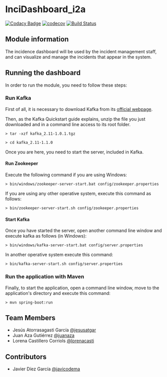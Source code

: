 # InciDashboard_i2a

[![Codacy Badge](https://api.codacy.com/project/badge/Grade/a2c41f52eec04a038438c098967eaaae)](https://www.codacy.com/app/jesusatgar/InciDashboard_i2a?utm_source=github.com&amp;utm_medium=referral&amp;utm_content=Arquisoft/InciDashboard_i2a&amp;utm_campaign=Badge_Grade)
[![codecov](https://codecov.io/gh/jesusatgar/InciDashboard_i2a/branch/master/graph/badge.svg)](https://codecov.io/gh/Arquisoft/InciDashboard_i2a)
[![Build Status](https://travis-ci.org/jesusatgar/InciDashboard_i2a.svg?branch=master)](https://travis-ci.org/Arquisoft/InciDashboard_i2a)

## Module information
The incidence dashboard will be used by the incident management staff, and can visualize and manage the incidents that appear in the system.

## Running the dashboard
In order to run the module, you need to follow these steps:

### Run Kafka
First of all, it is necessary to download Kafka from its [official webpage](https://kafka.apache.org/downloads).

Then, as the Kafka Quickstart guide explains, unzip the file you just downloaded and in a command line access to its root folder.

`> tar -xzf kafka_2.11-1.0.1.tgz`

`> cd kafka_2.11-1.1.0`

Once you are here, you need to start the server, included in Kafka.

#### Run Zookeeper

Execute the following command if you are using Windows:

`> bin/windows/zookeeper-server-start.bat config/zookeeper.properties`

If you are using any other operative system, execute this command as follows:

`> bin/zookeeper-server-start.sh config/zookeeper.properties`


#### Start Kafka
Once you have started the server, open another command line window and execute kafka as follows (in Windows):

`> bin/windows/kafka-server-start.bat config/server.properties`

In another operative system execute this command:

`> bin/kafka-server-start.sh config/server.properties`

### Run the application with Maven
Finally, to start the application, open a command line window, move to the application's directory and execute this command:

`> mvn spring-boot:run`

## Team Members
* Jesús Atorrasagasti García [@jesusatgar](https://github.com/jesusatgar)
* Juan Aza Gutiérrez [@juanaza](https://github.com/juanaza)
* Lorena Castillero Corriols [@lorenacasti](https://github.com/lorenacasti)

## Contributors
* Javier Díez García [@javicodema](https://github.com/javicodema)
